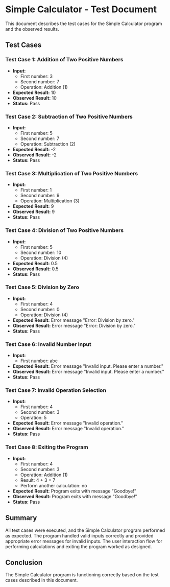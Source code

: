 # Simple Calculator - Test Document

This document describes the test cases for the Simple Calculator program and the observed results.

## Test Cases

### Test Case 1: Addition of Two Positive Numbers
- **Input:**
  - First number: 3
  - Second number: 7
  - Operation: Addition (1)
- **Expected Result:** 10
- **Observed Result:** 10
- **Status:** Pass

### Test Case 2: Subtraction of Two Positive Numbers
- **Input:**
  - First number: 5
  - Second number: 7
  - Operation: Subtraction (2)
- **Expected Result:** -2
- **Observed Result:** -2
- **Status:** Pass

### Test Case 3: Multiplication of Two Positive Numbers
- **Input:**
  - First number: 1
  - Second number: 9
  - Operation: Multiplication (3)
- **Expected Result:** 9
- **Observed Result:** 9
- **Status:** Pass

### Test Case 4: Division of Two Positive Numbers
- **Input:**
  - First number: 5
  - Second number: 10
  - Operation: Division (4)
- **Expected Result:** 0.5
- **Observed Result:** 0.5
- **Status:** Pass

### Test Case 5: Division by Zero
- **Input:**
  - First number: 4
  - Second number: 0
  - Operation: Division (4)
- **Expected Result:** Error message "Error: Division by zero."
- **Observed Result:** Error message "Error: Division by zero."
- **Status:** Pass

### Test Case 6: Invalid Number Input
- **Input:**
  - First number: abc
- **Expected Result:** Error message "Invalid input. Please enter a number."
- **Observed Result:** Error message "Invalid input. Please enter a number."
- **Status:** Pass

### Test Case 7: Invalid Operation Selection
- **Input:**
  - First number: 4
  - Second number: 3
  - Operation: 5
- **Expected Result:** Error message "Invalid operation."
- **Observed Result:** Error message "Invalid operation."
- **Status:** Pass

### Test Case 8: Exiting the Program
- **Input:**
  - First number: 4
  - Second number: 3
  - Operation: Addition (1)
  - Result: 4 + 3 = 7
  - Perform another calculation: no
- **Expected Result:** Program exits with message "Goodbye!"
- **Observed Result:** Program exits with message "Goodbye!"
- **Status:** Pass

## Summary

All test cases were executed, and the Simple Calculator program performed as expected. The program handled valid inputs correctly and provided appropriate error messages for invalid inputs. The user interaction flow for performing calculations and exiting the program worked as designed.

## Conclusion

The Simple Calculator program is functioning correctly based on the test cases described in this document. 
